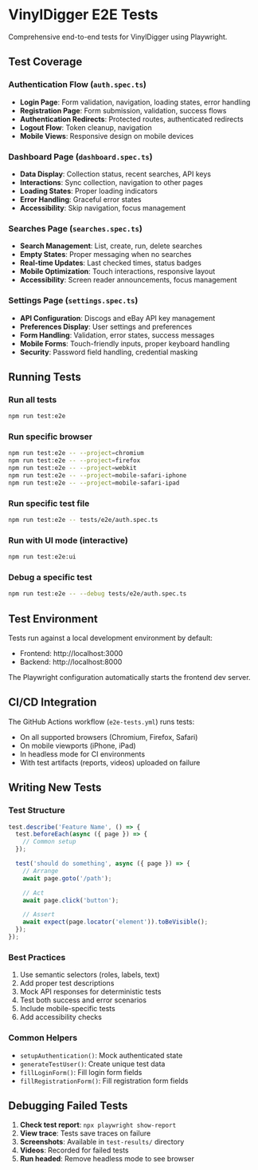 # VinylDigger E2E Tests

Comprehensive end-to-end tests for VinylDigger using Playwright.

## Test Coverage

### Authentication Flow (`auth.spec.ts`)
- **Login Page**: Form validation, navigation, loading states, error handling
- **Registration Page**: Form submission, validation, success flows
- **Authentication Redirects**: Protected routes, authenticated redirects
- **Logout Flow**: Token cleanup, navigation
- **Mobile Views**: Responsive design on mobile devices

### Dashboard Page (`dashboard.spec.ts`)
- **Data Display**: Collection status, recent searches, API keys
- **Interactions**: Sync collection, navigation to other pages
- **Loading States**: Proper loading indicators
- **Error Handling**: Graceful error states
- **Accessibility**: Skip navigation, focus management

### Searches Page (`searches.spec.ts`)
- **Search Management**: List, create, run, delete searches
- **Empty States**: Proper messaging when no searches
- **Real-time Updates**: Last checked times, status badges
- **Mobile Optimization**: Touch interactions, responsive layout
- **Accessibility**: Screen reader announcements, focus management

### Settings Page (`settings.spec.ts`)
- **API Configuration**: Discogs and eBay API key management
- **Preferences Display**: User settings and preferences
- **Form Handling**: Validation, error states, success messages
- **Mobile Forms**: Touch-friendly inputs, proper keyboard handling
- **Security**: Password field handling, credential masking

## Running Tests

### Run all tests
```bash
npm run test:e2e
```

### Run specific browser
```bash
npm run test:e2e -- --project=chromium
npm run test:e2e -- --project=firefox
npm run test:e2e -- --project=webkit
npm run test:e2e -- --project=mobile-safari-iphone
npm run test:e2e -- --project=mobile-safari-ipad
```

### Run specific test file
```bash
npm run test:e2e -- tests/e2e/auth.spec.ts
```

### Run with UI mode (interactive)
```bash
npm run test:e2e:ui
```

### Debug a specific test
```bash
npm run test:e2e -- --debug tests/e2e/auth.spec.ts
```

## Test Environment

Tests run against a local development environment by default:
- Frontend: http://localhost:3000
- Backend: http://localhost:8000

The Playwright configuration automatically starts the frontend dev server.

## CI/CD Integration

The GitHub Actions workflow (`e2e-tests.yml`) runs tests:
- On all supported browsers (Chromium, Firefox, Safari)
- On mobile viewports (iPhone, iPad)
- In headless mode for CI environments
- With test artifacts (reports, videos) uploaded on failure

## Writing New Tests

### Test Structure
```typescript
test.describe('Feature Name', () => {
  test.beforeEach(async ({ page }) => {
    // Common setup
  });

  test('should do something', async ({ page }) => {
    // Arrange
    await page.goto('/path');

    // Act
    await page.click('button');

    // Assert
    await expect(page.locator('element')).toBeVisible();
  });
});
```

### Best Practices
1. Use semantic selectors (roles, labels, text)
2. Add proper test descriptions
3. Mock API responses for deterministic tests
4. Test both success and error scenarios
5. Include mobile-specific tests
6. Add accessibility checks

### Common Helpers
- `setupAuthentication()`: Mock authenticated state
- `generateTestUser()`: Create unique test data
- `fillLoginForm()`: Fill login form fields
- `fillRegistrationForm()`: Fill registration form fields

## Debugging Failed Tests

1. **Check test report**: `npx playwright show-report`
2. **View trace**: Tests save traces on failure
3. **Screenshots**: Available in `test-results/` directory
4. **Videos**: Recorded for failed tests
5. **Run headed**: Remove headless mode to see browser
